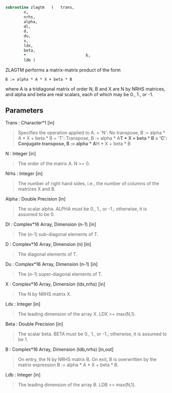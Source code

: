 ```fortran
subroutine zlagtm	(	trans,
		n,
		nrhs,
		alpha,
		dl,
		d,
		du,
		x,
		ldx,
		beta,
		*                          b,
		ldb )
```

 ZLAGTM performs a matrix-matrix product of the form

    B := alpha * A * X + beta * B

 where A is a tridiagonal matrix of order N, B and X are N by NRHS
 matrices, and alpha and beta are real scalars, each of which may be
 0., 1., or -1.

## Parameters
Trans : Character*1 [in]
> Specifies the operation applied to A.
> = 'N':  No transpose, B := alpha * A * X + beta * B
> = 'T':  Transpose,    B := alpha * A**T * X + beta * B
> = 'C':  Conjugate transpose, B := alpha * A**H * X + beta * B

N : Integer [in]
> The order of the matrix A.  N >= 0.

Nrhs : Integer [in]
> The number of right hand sides, i.e., the number of columns
> of the matrices X and B.

Alpha : Double Precision [in]
> The scalar alpha.  ALPHA must be 0., 1., or -1.; otherwise,
> it is assumed to be 0.

Dl : Complex*16 Array, Dimension (n-1) [in]
> The (n-1) sub-diagonal elements of T.

D : Complex*16 Array, Dimension (n) [in]
> The diagonal elements of T.

Du : Complex*16 Array, Dimension (n-1) [in]
> The (n-1) super-diagonal elements of T.

X : Complex*16 Array, Dimension (ldx,nrhs) [in]
> The N by NRHS matrix X.

Ldx : Integer [in]
> The leading dimension of the array X.  LDX >= max(N,1).

Beta : Double Precision [in]
> The scalar beta.  BETA must be 0., 1., or -1.; otherwise,
> it is assumed to be 1.

B : Complex*16 Array, Dimension (ldb,nrhs) [in,out]
> On entry, the N by NRHS matrix B.
> On exit, B is overwritten by the matrix expression
> B := alpha * A * X + beta * B.

Ldb : Integer [in]
> The leading dimension of the array B.  LDB >= max(N,1).

